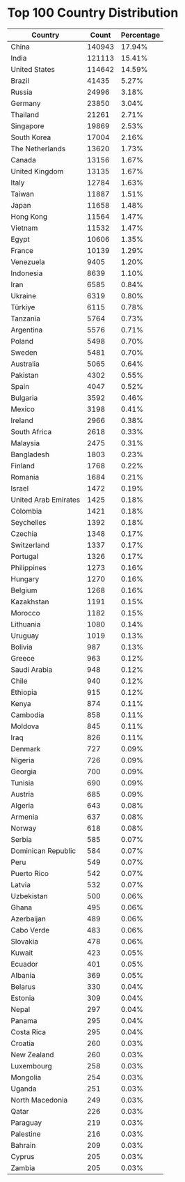 # Top 100 Country Distribution
| Country | Count | Percentage |
|----|----|----|
| China | 140943 | 17.94% |
| India | 121113 | 15.41% |
| United States | 114642 | 14.59% |
| Brazil | 41435 | 5.27% |
| Russia | 24996 | 3.18% |
| Germany | 23850 | 3.04% |
| Thailand | 21261 | 2.71% |
| Singapore | 19869 | 2.53% |
| South Korea | 17004 | 2.16% |
| The Netherlands | 13620 | 1.73% |
| Canada | 13156 | 1.67% |
| United Kingdom | 13135 | 1.67% |
| Italy | 12784 | 1.63% |
| Taiwan | 11887 | 1.51% |
| Japan | 11658 | 1.48% |
| Hong Kong | 11564 | 1.47% |
| Vietnam | 11532 | 1.47% |
| Egypt | 10606 | 1.35% |
| France | 10139 | 1.29% |
| Venezuela | 9405 | 1.20% |
| Indonesia | 8639 | 1.10% |
| Iran | 6585 | 0.84% |
| Ukraine | 6319 | 0.80% |
| Türkiye | 6115 | 0.78% |
| Tanzania | 5764 | 0.73% |
| Argentina | 5576 | 0.71% |
| Poland | 5498 | 0.70% |
| Sweden | 5481 | 0.70% |
| Australia | 5065 | 0.64% |
| Pakistan | 4302 | 0.55% |
| Spain | 4047 | 0.52% |
| Bulgaria | 3592 | 0.46% |
| Mexico | 3198 | 0.41% |
| Ireland | 2966 | 0.38% |
| South Africa | 2618 | 0.33% |
| Malaysia | 2475 | 0.31% |
| Bangladesh | 1803 | 0.23% |
| Finland | 1768 | 0.22% |
| Romania | 1684 | 0.21% |
| Israel | 1472 | 0.19% |
| United Arab Emirates | 1425 | 0.18% |
| Colombia | 1421 | 0.18% |
| Seychelles | 1392 | 0.18% |
| Czechia | 1348 | 0.17% |
| Switzerland | 1337 | 0.17% |
| Portugal | 1326 | 0.17% |
| Philippines | 1273 | 0.16% |
| Hungary | 1270 | 0.16% |
| Belgium | 1268 | 0.16% |
| Kazakhstan | 1191 | 0.15% |
| Morocco | 1182 | 0.15% |
| Lithuania | 1080 | 0.14% |
| Uruguay | 1019 | 0.13% |
| Bolivia | 987 | 0.13% |
| Greece | 963 | 0.12% |
| Saudi Arabia | 948 | 0.12% |
| Chile | 940 | 0.12% |
| Ethiopia | 915 | 0.12% |
| Kenya | 874 | 0.11% |
| Cambodia | 858 | 0.11% |
| Moldova | 845 | 0.11% |
| Iraq | 826 | 0.11% |
| Denmark | 727 | 0.09% |
| Nigeria | 726 | 0.09% |
| Georgia | 700 | 0.09% |
| Tunisia | 690 | 0.09% |
| Austria | 685 | 0.09% |
| Algeria | 643 | 0.08% |
| Armenia | 637 | 0.08% |
| Norway | 618 | 0.08% |
| Serbia | 585 | 0.07% |
| Dominican Republic | 584 | 0.07% |
| Peru | 549 | 0.07% |
| Puerto Rico | 542 | 0.07% |
| Latvia | 532 | 0.07% |
| Uzbekistan | 500 | 0.06% |
| Ghana | 495 | 0.06% |
| Azerbaijan | 489 | 0.06% |
| Cabo Verde | 483 | 0.06% |
| Slovakia | 478 | 0.06% |
| Kuwait | 423 | 0.05% |
| Ecuador | 401 | 0.05% |
| Albania | 369 | 0.05% |
| Belarus | 330 | 0.04% |
| Estonia | 309 | 0.04% |
| Nepal | 297 | 0.04% |
| Panama | 295 | 0.04% |
| Costa Rica | 295 | 0.04% |
| Croatia | 260 | 0.03% |
| New Zealand | 260 | 0.03% |
| Luxembourg | 258 | 0.03% |
| Mongolia | 254 | 0.03% |
| Uganda | 251 | 0.03% |
| North Macedonia | 249 | 0.03% |
| Qatar | 226 | 0.03% |
| Paraguay | 219 | 0.03% |
| Palestine | 216 | 0.03% |
| Bahrain | 209 | 0.03% |
| Cyprus | 205 | 0.03% |
| Zambia | 205 | 0.03% |
